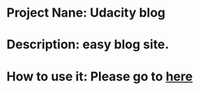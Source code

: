 Project Nane: Udacity blog
===================

Description: easy blog site.
===================

How to use it: Please go to [here](http://ambient-stone-132623.appspot.com/blog)
===================